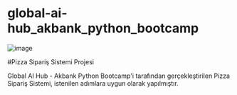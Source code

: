 # global-ai-hub_akbank_python_bootcamp

![image](https://user-images.githubusercontent.com/74743028/224800276-6b053c92-e439-431d-9094-69466cbe4b1c.png)

#Pizza Sipariş Sistemi Projesi

Global AI Hub - Akbank Python Bootcamp'i tarafından gerçekleştirilen Pizza Sipariş Sistemi, istenilen adımlara uygun olarak yapılmıştır. 
